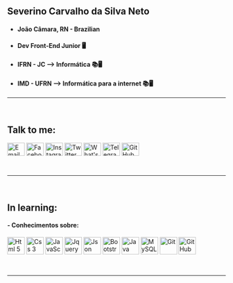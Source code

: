 ## Severino Carvalho da Silva Neto 
 - #### João Câmara, RN - Brazilian
 - #### Dev Front-End Junior 🖥️
 - #### IFRN - JC --> Informática 📚🖥️
 - #### IMD - UFRN --> Informática para a internet 📚🖥️
----------

  <br/>
  
## Talk to me: 
  <a href = "https://mail.google.com/mail/u/0/#inbox?compose=GTvVlcSPFdLTCxLrrpLvlwhLtrVBvzmKNtKdpCGDPFSdWrbLwtzhNSzLbCJVwWQmfpNjrPnWLqxfh" target="_blank"><img align="center" alt="Email - Neto" height = "30" width = "40" src = "https://simpleicons.org/icons/gmail.svg"></img></a>
  <a href = "https://www.facebook.com/Netollyno/" target="_blank"><img align="center" alt="Facebook - Neto" height = "30" width = "40" src = "https://simpleicons.org/icons/facebook.svg"></img></a>
  <a href = "https://www.instagram.com/oh_netin/" target="_blank"><img align="center" alt="Instagram - Neto" height = "30" width = "40" src = "https://simpleicons.org/icons/instagram.svg"></img></a>
  <a href = "https://twitter.com/netollyno" target="_blank"><img align="center" alt="Twitter - Neto" height = "30" width = "40" src = "https://simpleicons.org/icons/twitter.svg"></img></a>
  <a href = "https://api.whatsapp.com/send?phone=5584994650540&text=Hi%20there" target="_blank"><img align="center" alt="What'sApp - Neto" height = "30" width = "40" src = "https://simpleicons.org/icons/whatsapp.svg"></img></a>
  <a href = "https://t.me/oh_netin" target="_blank"><img align="center" alt="Telegram - Neto" height = "30" width = "40" src = "https://simpleicons.org/icons/telegram.svg"></img></a>
  <a href="https://github.com/oh-netin/" target="_blank"><img align="center" alt="GitHub - Neto" height = "30" width = "40" src = "https://simpleicons.org/icons/github.svg"></img></a>

  <br/>
  
----------

  <br/>
  

## In learning:
 #### - Conhecimentos sobre:
<img src= "https://simpleicons.org/icons/html5.svg" title="Html 5" heigth = "40" width="40"></img>
<img src= "https://simpleicons.org/icons/css3.svg" title="Css 3" heigth = "40" width="40"></img>
<img src= "https://simpleicons.org/icons/javascript.svg" title="JavaScript" heigth = "40" width="40"></img>
<img src= "https://simpleicons.org/icons/jquery.svg" title="Jquery" heigth = "40" width="40"></img>
<img src= "https://simpleicons.org/icons/json.svg" title="Json" heigth = "40" width="40"></img>
<img src= "https://simpleicons.org/icons/bootstrap.svg" title="Bootstrap" heigth = "40" width="40"></img>
<img src= "https://simpleicons.org/icons/java.svg" title="Java" heigth = "40" width="40"></img>
<img src= "https://simpleicons.org/icons/mysql.svg" title="MySQL" heigth = "40" width="40"></img>
<img src = "https://simpleicons.org/icons/git.svg" title="Git" height = "40" width = "40" ></img>
<img src = "https://simpleicons.org/icons/github.svg" title="GitHub" height = "40" width = "40" ></img>


  <br/>
  
----------
  
